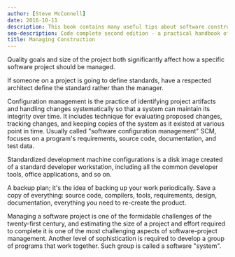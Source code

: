 ```yaml
---
author: [Steve McConnell]
date: 2016-10-11
description: This book contains many useful tips about software construction and best practices on creating clean code. A list of issues that can happen during software construction and how to avoid them by testing your code before writing them. The best part is the checklist at the end of every section containing useful items to check for during software construction.
seo-description: Code complete second edition - a practical handbook of software construction by Steve McConnell notes.
title: Managing Construction
---
```


Quality goals and size of the project both significantly affect how a specific software project should be managed.

If someone on a project is going to define standards, have a respected architect define the standard rather than the manager.

Configuration management is the practice of identifying project artifacts and handling changes systematically so that a system can maintain its integrity over time. It includes technique for evaluating proposed changes, tracking changes, and keeping copies of the system as it existed at various point in time. Usually called "software configuration management" SCM, focuses on a program's requirements, source code, documentation, and test data.

Standardized development machine configurations is a disk image created of a standard developer workstation, including all the common developer tools, office applications, and so on.

A backup plan; it's the idea of backing up your work periodically. Save a copy of everything: source code, compilers, tools, requirements, design, documentation, everything you need to re-create the product.

Managing a software project is one of the formidable challenges of the twenty-first century, and estimating the size of a project and effort required to complete it is one of the most challenging aspects of software-project management.
Another level of sophistication is required to develop a group of programs that work together. Such group is called a software "system".
